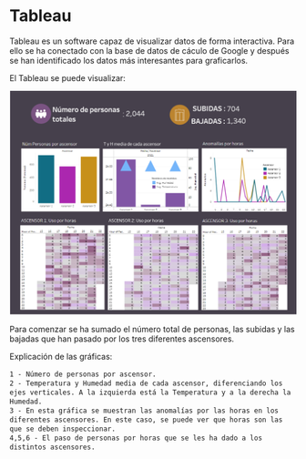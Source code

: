 # Tableau

Tableau es un software capaz de visualizar datos de forma interactiva. Para ello se ha conectado con la base de datos de cáculo de Google y después se han identificado los datos más interesantes para graficarlos. 

El Tableau se puede visualizar:

![alt text](https://github.com/MasterIMH/Tecnologias-Industriales/blob/main/Tableau/TABLEAU.PNG)

Para comenzar se ha sumado el número total de personas, las subidas y las bajadas que han pasado por los tres diferentes ascensores.

Explicación de las gráficas:

    1 - Número de personas por ascensor. 
    2 - Temperatura y Humedad media de cada ascensor, diferenciando los ejes verticales. A la izquierda está la Temperatura y a la derecha la Humedad.
    3 - En esta gráfica se muestran las anomalías por las horas en los diferentes ascensores. En este caso, se puede ver que horas son las que se deben inspeccionar.
    4,5,6 - El paso de personas por horas que se les ha dado a los distintos ascensores. 
